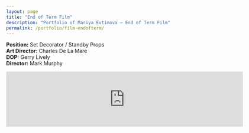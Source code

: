 ```yaml
---
layout: page
title: "End of Term Film"
description: "Portfolio of Mariya Evtimova — End of Term Film"
permalink: /portfolio/film-endofterm/
---
```

**Position:** Set Decorator / Standby Props  
**Art Director:** Charles De La Mare  
**DOP:** Gerry Lively  
**Director:** Mark Murphy  

<div class="VideoContainer">
<iframe class="VideoContainer-frame" width="640" src="https://www.youtube.com/embed/IQ8rxlE17FI" frameborder="0" allowfullscreen></iframe>
</div>
